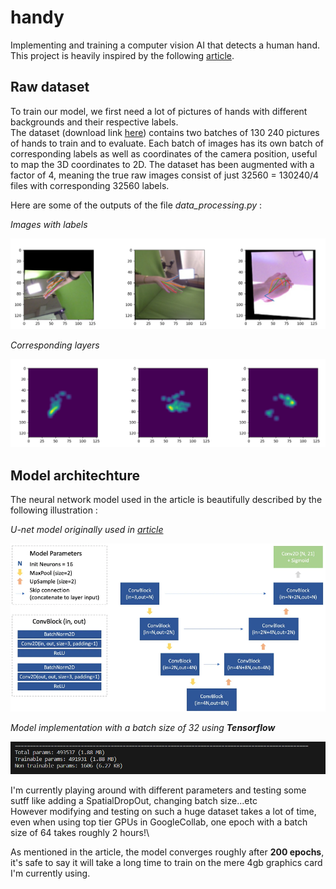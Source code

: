 # handy
Implementing and training a computer vision AI that detects a human hand. \
This project is heavily inspired by the following [article](https://towardsdatascience.com/gentle-introduction-to-2d-hand-pose-estimation-approach-explained-4348d6d79b11).

## Raw dataset 
To train our model, we first need a lot of pictures of hands with different backgrounds and their respective labels. \
The dataset (download link [here](https://lmb.informatik.uni-freiburg.de/data/freihand/FreiHAND_pub_v2.zip)) contains two batches of 130 240 pictures of hands to train and to evaluate.
Each batch of images has its own batch of corresponding labels as well as coordinates of the camera position, useful to map the 3D coordinates to 2D. The dataset has been augmented with a factor of 4, meaning the true raw images consist of just 32560 = 130240/4 files with corresponding 32560 labels.

Here are some of the outputs of the file *data_processing.py* : 

*Images with labels* 

<img src="./demos/images_labels.png?raw=true" />

*Corresponding layers*

<img src="./demos/layers.png?raw=true" />

## Model architechture 
The neural network model used in the article is beautifully described by the following illustration : 

*U-net model originally used in [article](https://towardsdatascience.com/gentle-introduction-to-2d-hand-pose-estimation-approach-explained-4348d6d79b11)*

<img src="./demos/model.png?raw=true" />

*Model implementation with a batch size of 32 using **Tensorflow***

<img src="./demos/model_summary.png?raw=true">

I'm currently playing around with different parameters and testing some sutff like adding a SpatialDropOut, changing batch size...etc\
However modifying and testing on such a huge dataset takes a lot of time, even when using top tier GPUs in GoogleCollab, one epoch with a batch size of 64 takes roughly 2 hours!\

As mentioned in the article, the model converges roughly after **200 epochs**, it's safe to say it will take a long time to train on the mere 4gb graphics card I'm currently using.


